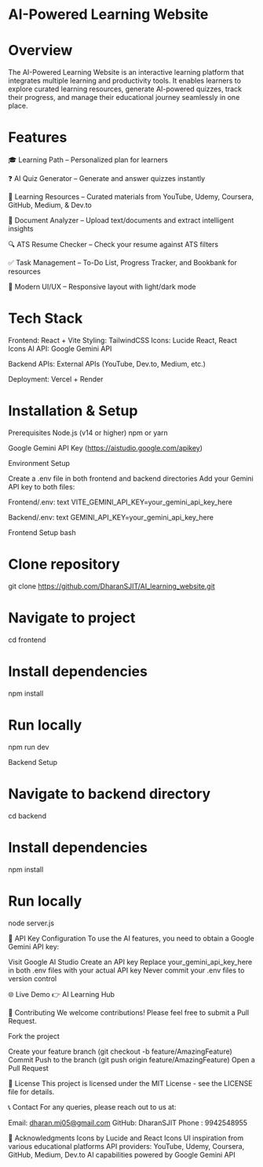 # AI-Powered Learning Website

# Overview
The AI-Powered Learning Website is an interactive learning platform that integrates multiple learning and productivity tools. It enables learners to explore curated learning resources, generate AI-powered quizzes, track their progress, and manage their educational journey seamlessly in one place.

# Features

🎓 Learning Path – Personalized plan for learners

❓ AI Quiz Generator – Generate and answer quizzes instantly

📖 Learning Resources – Curated materials from YouTube, Udemy, Coursera, GitHub, Medium, & Dev.to

📝 Document Analyzer – Upload text/documents and extract intelligent insights

🔍 ATS Resume Checker – Check your resume against ATS filters

✅ Task Management – To-Do List, Progress Tracker, and Bookbank for resources

🌙 Modern UI/UX – Responsive layout with light/dark mode

 # Tech Stack

Frontend: React + Vite
Styling: TailwindCSS
Icons: Lucide React, React Icons
AI API: Google Gemini API

Backend APIs: External APIs (YouTube, Dev.to, Medium, etc.)

Deployment: Vercel + Render

# Installation & Setup

Prerequisites
Node.js (v14 or higher)
npm or yarn

Google Gemini API Key (https://aistudio.google.com/apikey)

Environment Setup

Create a .env file in both frontend and backend directories
Add your Gemini API key to both files:

Frontend/.env:
text
VITE_GEMINI_API_KEY=your_gemini_api_key_here

Backend/.env:
text
GEMINI_API_KEY=your_gemini_api_key_here

Frontend Setup
bash
# Clone repository
git clone https://github.com/DharanSJIT/AI_learning_website.git

# Navigate to project
cd frontend

# Install dependencies
npm install

# Run locally
npm run dev

Backend Setup

# Navigate to backend directory
cd backend

# Install dependencies
npm install

# Run locally
node server.js

🔑 API Key Configuration
To use the AI features, you need to obtain a Google Gemini API key:

Visit Google AI Studio
Create an API key
Replace your_gemini_api_key_here in both .env files with your actual API key
Never commit your .env files to version control

🌐 Live Demo
👉 AI Learning Hub


🤝 Contributing
We welcome contributions! Please feel free to submit a Pull Request.

Fork the project

Create your feature branch (git checkout -b feature/AmazingFeature)
Commit 
Push to the branch (git push origin feature/AmazingFeature)
Open a Pull Request

📄 License
This project is licensed under the MIT License - see the LICENSE file for details.

📞 Contact
For any queries, please reach out to us at:

Email: dharan.mj05@gmail.com
GitHub: DharanSJIT
Phone : 9942548955

🙏 Acknowledgments
Icons by Lucide and React Icons
UI inspiration from various educational platforms
API providers: YouTube, Udemy, Coursera, GitHub, Medium, Dev.to
AI capabilities powered by Google Gemini API

